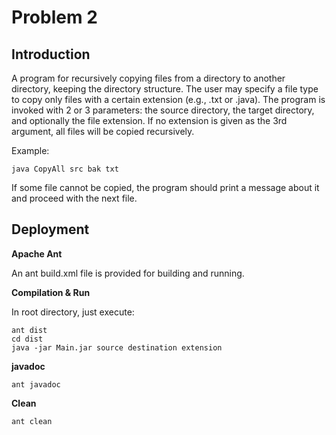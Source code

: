 # Problem 2

## Introduction

A program for recursively copying files from a directory to another directory, keeping the directory structure. The user may specify a file type to copy only files with a certain extension (e.g., .txt or .java). The program is invoked with 2 or 3 parameters: the source directory, the target directory, and optionally the file extension. If no extension is given as the 3rd argument, all files will be copied recursively.

Example:
```
java CopyAll src bak txt
```

If some file cannot be copied, the program should print a message about it and proceed with the next file.


## Deployment

**Apache Ant**

An ant build.xml file is provided for building and running. 

**Compilation & Run**

In root directory, just execute:

```
ant dist
cd dist
java -jar Main.jar source destination extension

```
**javadoc**

```
ant javadoc
```

**Clean**

```
ant clean

```
